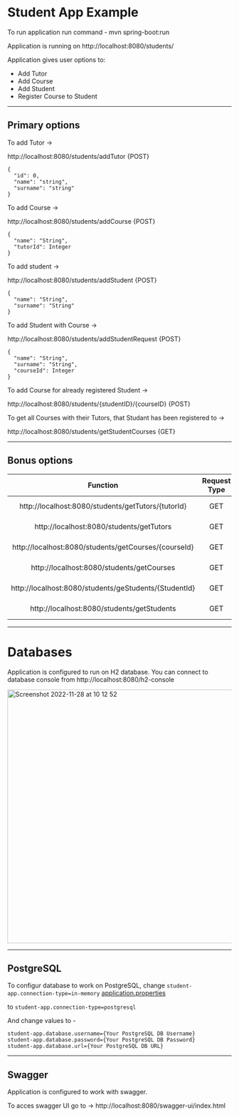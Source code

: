 # Student App Example

To run application run command - mvn spring-boot:run

Application is running on http://localhost:8080/students/

Application gives user options to:
* Add Tutor
* Add Course
* Add Student
* Register Course to Student


---

## Primary options

To add Tutor ->

http://localhost:8080/students/addTutor {POST}

```
{
  "id": 0,
  "name": "string",
  "surname": "string"
}
```

To add Course ->

http://localhost:8080/students/addCourse {POST}

```
{
  "name": "String",
  "tutorId": Integer
}
```
To add student ->

http://localhost:8080/students/addStudent {POST}

```
{
  "name": "String",
  "surname": "String"
}
```

To add Student with Course ->

http://localhost:8080/students/addStudentRequest {POST}

```
{
  "name": "String",
  "surname": "String",
  "courseId": Integer
}
```

To add Course for already registered Student ->

http://localhost:8080/students/{studentID}/{courseID} {POST}


To get all Courses with their Tutors, that Studant has been registered to ->

http://localhost:8080/students/getStudentCourses {GET}

---

## Bonus options

| Function | Request Type| Description|
|:-----:|:---:|:--:|
| http://localhost:8080/students/getTutors/{tutorId} |  GET | Get specific Tutor |
| http://localhost:8080/students/getTutors |  GET | Get All Tutors |
| http://localhost:8080/students/getCourses/{courseId} |  GET | Get specific Course |
| http://localhost:8080/students/getCourses |  GET | Get All Courses |
| http://localhost:8080/students/geStudents/{StudentId} |  GET | Get specific Student |
| http://localhost:8080/students/getStudents |  GET | Get All Students |

---

# Databases

Application is configured to run on H2 database.
You can connect to database console from http://localhost:8080/h2-console

<img width="570" alt="Screenshot 2022-11-28 at 10 12 52" src="https://user-images.githubusercontent.com/109744061/204226638-87242734-632e-49d3-8c3b-7d549883c1ee.png">

---

## PostgreSQL

To configur database to work on PostgreSQL, change ```student-app.connection-type=in-memory``` [application.properties](https://github.com/MartinCherry/students-example/blob/main/src/main/resources/application.properties) 

to ```student-app.connection-type=postgresql```

And change values to - 
```
student-app.database.username={Your PostgreSQL DB Username}
student-app.database.password={Your PostgreSQL DB Password}
student-app.database.url={Your PostgreSQL DB URL}

```


---

## Swagger

Application is configured to work with swagger.

To acces swagger UI go to -> http://localhost:8080/swagger-ui/index.html
